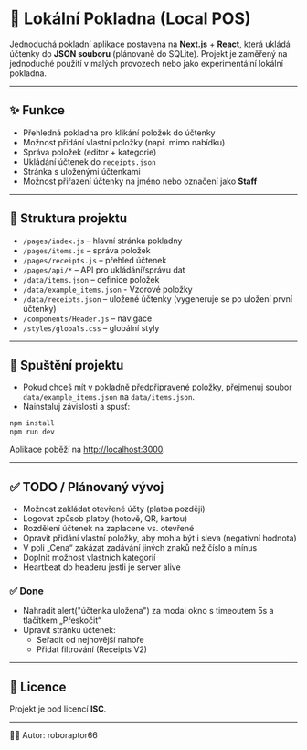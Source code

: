 # 🧾 Lokální Pokladna (Local POS)

Jednoduchá pokladní aplikace postavená na **Next.js** + **React**, která ukládá účtenky do **JSON souboru** (plánovaně do SQLite). Projekt je zaměřený na jednoduché použití v malých provozech nebo jako experimentální lokální pokladna.

---

## ✨ Funkce

- Přehledná pokladna pro klikání položek do účtenky
- Možnost přidání vlastní položky (např. mimo nabídku)
- Správa položek (editor + kategorie)
- Ukládání účtenek do `receipts.json`
- Stránka s uloženými účtenkami
- Možnost přiřazení účtenky na jméno nebo označení jako **Staff**

---

## 📂 Struktura projektu

- `/pages/index.js` – hlavní stránka pokladny
- `/pages/items.js` – správa položek
- `/pages/receipts.js` – přehled účtenek 
- `/pages/api/*` – API pro ukládání/správu dat
- `/data/items.json` – definice položek
- `/data/example_items.json` - Vzorové položky
- `/data/receipts.json` – uložené účtenky (vygeneruje se po uložení první účtenky)
- `/components/Header.js` – navigace
- `/styles/globals.css` – globální styly

---

## 🚀 Spuštění projektu

- Pokud chceš mít v pokladně předpřipravené položky, přejmenuj soubor `data/example_items.json` na `data/items.json`.
- Nainstaluj závislosti a spusť:
```bash
npm install
npm run dev
```

Aplikace poběží na [http://localhost:3000](http://localhost:3000).

---

## ✅ TODO / Plánovaný vývoj

- Možnost zakládat otevřené účty (platba později)
- Logovat způsob platby (hotově, QR, kartou)
- Rozdělení účtenek na zaplacené vs. otevřené
- Opravit přidání vlastní položky, aby mohla být i sleva (negativní hodnota)
- V poli „Cena“ zakázat zadávání jiných znaků než číslo a mínus
- Doplnit možnost vlastních kategorií
- Heartbeat do headeru jestli je server alive

### ✅ Done

- Nahradit alert("účtenka uložena") za modal okno s timeoutem 5s a tlačítkem „Přeskočit“
- Upravit stránku účtenek:
  - Seřadit od nejnovější nahoře
  - Přidat filtrování (Receipts V2)
  
---

## 📜 Licence

Projekt je pod licencí **ISC**.

---

👨‍💻 Autor: roboraptor66

